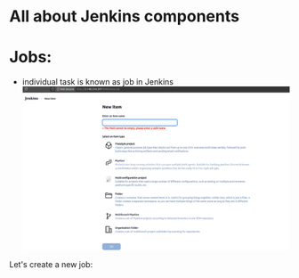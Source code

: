 # All about Jenkins components

# Jobs:
- individual task is known as job in Jenkins
![alt text](image-5.png)

Let's create a new job: